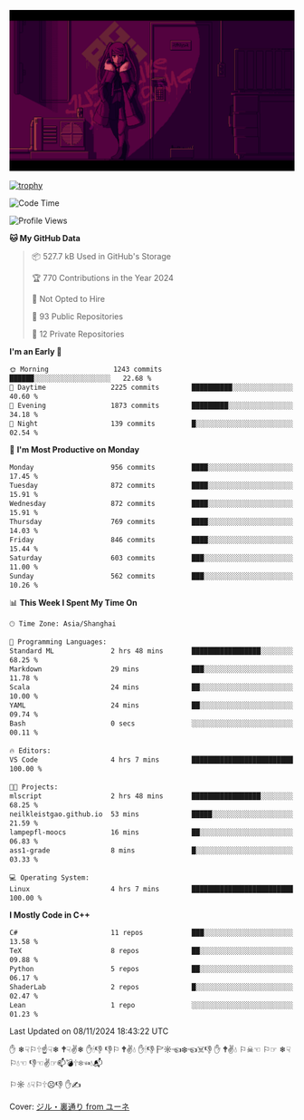 ![](imgs/main.png)

[![trophy](https://github-profile-trophy.vercel.app/?username=NeilKleistGao&theme=dracula)](https://github.com/ryo-ma/github-profile-trophy)

<!--START_SECTION:waka-->
![Code Time](http://img.shields.io/badge/Code%20Time-1%2C423%20hrs%2040%20mins-blue)

![Profile Views](http://img.shields.io/badge/Profile%20Views-1-blue)

**🐱 My GitHub Data** 

> 📦 527.7 kB Used in GitHub's Storage 
 > 
> 🏆 770 Contributions in the Year 2024
 > 
> 🚫 Not Opted to Hire
 > 
> 📜 93 Public Repositories 
 > 
> 🔑 12 Private Repositories 
 > 
**I'm an Early 🐤** 

```text
🌞 Morning                1243 commits        ██████░░░░░░░░░░░░░░░░░░░   22.68 % 
🌆 Daytime                2225 commits        ██████████░░░░░░░░░░░░░░░   40.60 % 
🌃 Evening                1873 commits        █████████░░░░░░░░░░░░░░░░   34.18 % 
🌙 Night                  139 commits         █░░░░░░░░░░░░░░░░░░░░░░░░   02.54 % 
```
📅 **I'm Most Productive on Monday** 

```text
Monday                   956 commits         ████░░░░░░░░░░░░░░░░░░░░░   17.45 % 
Tuesday                  872 commits         ████░░░░░░░░░░░░░░░░░░░░░   15.91 % 
Wednesday                872 commits         ████░░░░░░░░░░░░░░░░░░░░░   15.91 % 
Thursday                 769 commits         ████░░░░░░░░░░░░░░░░░░░░░   14.03 % 
Friday                   846 commits         ████░░░░░░░░░░░░░░░░░░░░░   15.44 % 
Saturday                 603 commits         ███░░░░░░░░░░░░░░░░░░░░░░   11.00 % 
Sunday                   562 commits         ███░░░░░░░░░░░░░░░░░░░░░░   10.26 % 
```


📊 **This Week I Spent My Time On** 

```text
🕑︎ Time Zone: Asia/Shanghai

💬 Programming Languages: 
Standard ML              2 hrs 48 mins       █████████████████░░░░░░░░   68.25 % 
Markdown                 29 mins             ███░░░░░░░░░░░░░░░░░░░░░░   11.78 % 
Scala                    24 mins             ██░░░░░░░░░░░░░░░░░░░░░░░   10.00 % 
YAML                     24 mins             ██░░░░░░░░░░░░░░░░░░░░░░░   09.74 % 
Bash                     0 secs              ░░░░░░░░░░░░░░░░░░░░░░░░░   00.11 % 

🔥 Editors: 
VS Code                  4 hrs 7 mins        █████████████████████████   100.00 % 

🐱‍💻 Projects: 
mlscript                 2 hrs 48 mins       █████████████████░░░░░░░░   68.25 % 
neilkleistgao.github.io  53 mins             █████░░░░░░░░░░░░░░░░░░░░   21.59 % 
lampepfl-moocs           16 mins             ██░░░░░░░░░░░░░░░░░░░░░░░   06.83 % 
ass1-grade               8 mins              █░░░░░░░░░░░░░░░░░░░░░░░░   03.33 % 

💻 Operating System: 
Linux                    4 hrs 7 mins        █████████████████████████   100.00 % 
```

**I Mostly Code in C++** 

```text
C#                       11 repos            ███░░░░░░░░░░░░░░░░░░░░░░   13.58 % 
TeX                      8 repos             ██░░░░░░░░░░░░░░░░░░░░░░░   09.88 % 
Python                   5 repos             ██░░░░░░░░░░░░░░░░░░░░░░░   06.17 % 
ShaderLab                2 repos             █░░░░░░░░░░░░░░░░░░░░░░░░   02.47 % 
Lean                     1 repo              ░░░░░░░░░░░░░░░░░░░░░░░░░   01.23 % 
```




 Last Updated on 08/11/2024 18:43:22 UTC
<!--END_SECTION:waka-->

✋ ❄☟⚐🕆☝☟❄ 🕈☟✌❄ ✋🕯👎 👎⚐ 🕈✌💧 ✋🕯👎 🏱☼☜❄☜☠👎 ✋ 🕈✌💧 ⚐☠☜ ⚐☞ ❄☟⚐💧☜ 👎☜✌☞📫💣🕆❄☜💧📬

⚐☼ 💧☟⚐🕆☹👎 ✋✍

Cover: [ジル・裏通り from ユーネ](https://www.pixiv.net/artworks/62127066)
